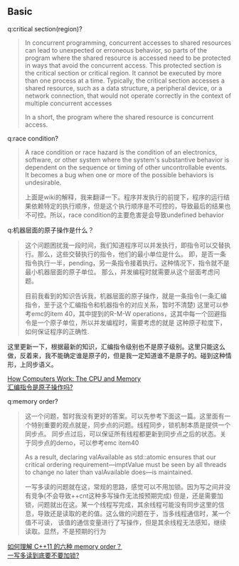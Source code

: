 ## Basic

q:critical section(region)?
>In concurrent programming, concurrent accesses to shared resources can lead to unexpected or erroneous behavior, so parts of the program where the shared resource is accessed need to be protected in ways that avoid the concurrent access. This protected section is the critical section or critical region. It cannot be executed by more than one process at a time. Typically, the critical section accesses a shared resource, such as a data structure, a peripheral device, or a network connection, that would not operate correctly in the context of multiple concurrent accesses
>
>In a short, the program where the shared resource is concurrent access.

q:race condition?
>A race condition or race hazard is the condition of an electronics, software, or other system where the system's substantive behavior is dependent on the sequence or timing of other uncontrollable events. It becomes a bug when one or more of the possible behaviors is undesirable.
>
>上面是wiki的解释，我来翻译一下。程序并发执行的前提下，程序的运行结果依赖特定的执行顺序，但是这个执行顺序是不可控的，导致最后的结果也不可控。所以，race condition的主要危害是会导致undefined behavior

q:机器层面的原子操作是什么？
>这个问题困扰我一段时间，我们知道程序可以并发执行，即指令可以交替执行。那么，这些交替执行的指令，他们的最小单位是什么。
即，是否一条指令执行一半，pending，另一条指令接着执行。这种情况下，指令就不是最小机器层面的原子单位。
那么，并发编程时就需要从这个层面考虑问题。
>
>目前我看到的知识告诉我，机器层面的原子操作，就是一条指令(一条汇编指令，至于这个汇编指令和机器指令的对应关系，暂时不清楚)
这里可以参考emc的item 40，其中提到的R-M-W operations，这其中每一个回避指令是一个原子单位，所以并发编程时，需要考虑的就是
这种原子粒度下，如何保证程序的正确性.

这里更新一下，根据最新的知识，汇编指令级别也不是原子级别。这里只能这么做，反着来，我不能确定谁是原子的，但是我一定知道谁不是原子的。碰到这种情形，上同步语义。

[How Computers Work: The CPU and Memory](https://homepage.cs.uri.edu/faculty/wolfe/book/Readings/Reading04.htm)<br>
[汇编指令是原子操作吗?](https://www.zhihu.com/question/28092666/answer/47771188?utm_medium=social&utm_oi=658626377876639744&utm_source=wechat_session&s_r=0)

q:memory order?
>这一个问题，暂时我没有更好的答案。可以先参考下面这一篇。这里面有一个特别重要的观点就是，同步点的问题。线程同步，锁机制本质是提供一个同步点。
同步点过后，可以保证所有线程都更新到同步点之后的状态。关于同步点的demo，可以参考emc item40
>
> As a result, declaring valAvailable as std::atomic ensures that our critical
ordering requirement—imptValue must be seen by all threads to change no later
than valAvailable does—is maintained.
>
>一写多读的问题就在这，常规的思路，感觉可以不用加锁。因为写之间并没有竞争(不会导致++cnt这种多写操作无法按预期完成)
但是，还是需要加锁，问题就出在这。某一个线程写完成，其余线程可能没有同步这里的信息，导致还是读取的老的值。这么做的问题在于，当多线程通信时，某一个值不可读，
该值的通信变量进行了写操作，但是其余线程无法感知，继续读取。显然，不是预期的行为

[如何理解 C++11 的六种 memory order？](https://www.zhihu.com/question/24301047/answer/1193956492?utm_medium=social&utm_oi=658626377876639744&utm_source=wechat_session&s_r=0)<br>
[一写多读到底要不要加锁?](https://www.zhihu.com/question/31325454?utm_campaign=shareopn&utm_content=group5_qusetions&utm_medium=social&utm_oi=658626377876639744&utm_source=wechat_session&s_r=0)
